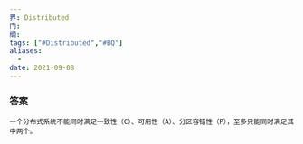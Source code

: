 ```yaml
---
界: Distributed
门: 
纲: 
tags: ["#Distributed","#BQ"]
aliases:
  - 
date: 2021-09-08
---
```


### 答案
	一个分布式系统不能同时满足一致性（C）、可用性（A）、分区容错性（P），至多只能同时满足其中两个。